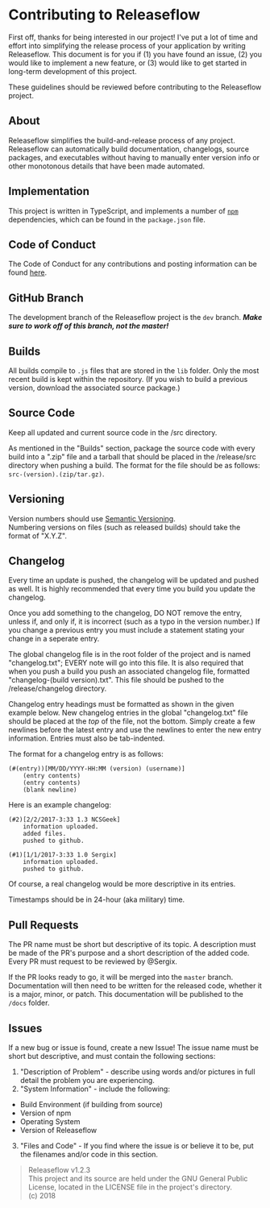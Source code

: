 # Contributing to Releaseflow
First off, thanks for being interested in our project! I've put a lot of time and effort into simplifying the release process of your application by writing Releaseflow. This document is for you if (1) you have found an issue, (2) you would like to implement a new feature, or (3) would like to get started in long-term development of this project.

These guidelines should be reviewed before contributing to the Releaseflow project.

## About
Releaseflow simplifies the build-and-release process of any project. Releaseflow can automatically build documentation, changelogs, source packages, and executables without having to manually enter version info or other monotonous details that have been made automated.

## Implementation
This project is written in TypeScript, and implements a number of [`npm`](https://www.npmjs.com) dependencies, which can be found in the `package.json` file.

## Code of Conduct
The Code of Conduct for any contributions and posting information can be found [here](CODE_OF_CONDUCT.md).

## GitHub Branch
The development branch of the Releaseflow project is the `dev` branch. _**Make sure to work off of this branch, not the master!**_

## Builds
All builds compile to `.js` files that are stored in the `lib` folder. Only the most recent build is kept within the repository. (If you wish to build a previous version, download the associated source package.)  

## Source Code
Keep all updated and current source code in the /src directory.  
  
As mentioned in the "Builds" section, package the source code with every build into a ".zip" file and a tarball that should be placed in the /release/src directory when pushing a build. The format for the file should be as follows: `src-(version).(zip/tar.gz)`.  

## Versioning
Version numbers should use [Semantic Versioning](https://github.com/mojombo/semver/blob/master/semver.md).  
Numbering versions on files (such as released builds) should take the format of "X.Y.Z".

## Changelog
Every time an update is pushed, the changelog will be updated and pushed as well. It is highly recommended that every time you build you update the changelog. 

Once you add something to the changelog, DO NOT remove the entry, unless if, and only if, it is incorrect (such as a typo in the version number.) If you change a previous entry you must include a statement stating your change in a seperate entry.

The global changelog file is in the root folder of the project and is named "changelog.txt"; EVERY note will go into this file. It is also required that when you push a build you push an associated changelog file, formatted "changelog-(build version).txt". This file should be pushed to the /release/changelog directory. 

Changelog entry headings must be formatted as shown in the given example below. New changelog entries in the global "changelog.txt" file should be placed at the _top_ of the file, not the bottom. Simply create a few newlines before the latest entry and use the newlines to enter the new entry information. Entries must also be tab-indented.

The format for a changelog entry is as follows:
```
(#(entry))[MM/DD/YYYY-HH:MM (version) (username)]   
	(entry contents)   
	(entry contents)  
	(blank newline)  
```
Here is an example changelog:  
```
(#2)[2/2/2017-3:33 1.3 NCSGeek]     
	information uploaded.   
	added files.   
	pushed to github.   

(#1)[1/1/2017-3:33 1.0 Sergix]
	information uploaded.  
	pushed to github.  

```
Of course, a real changelog would be more descriptive in its entries.

Timestamps should be in 24-hour (aka military) time.

## Pull Requests
The PR name must be short but descriptive of its topic. A description must be made of the PR's purpose and a short description of the added code. Every PR must request to be reviewed by @Sergix.  

If the PR looks ready to go, it will be merged into the `master` branch. Documentation will then need to be written for the released code, whether it is a major, minor, or patch. This documentation will be published to the `/docs` folder.  

## Issues
If a new bug or issue is found, create a new Issue! The issue name must be short but descriptive, and must contain the following sections:  
1. "Description of Problem" - describe using words and/or pictures in full detail the problem you are experiencing.
2. "System Information" - include the following:
  - Build Environment (if building from source)
  - Version of npm
  - Operating System
  - Version of Releaseflow
3. "Files and Code" - If you find where the issue is or believe it to be, put the filenames and/or code in this section.

> Releaseflow v1.2.3    
> This project and its source are held under the GNU General Public License, located in the LICENSE file in the project's directory.  
> (c) 2018  